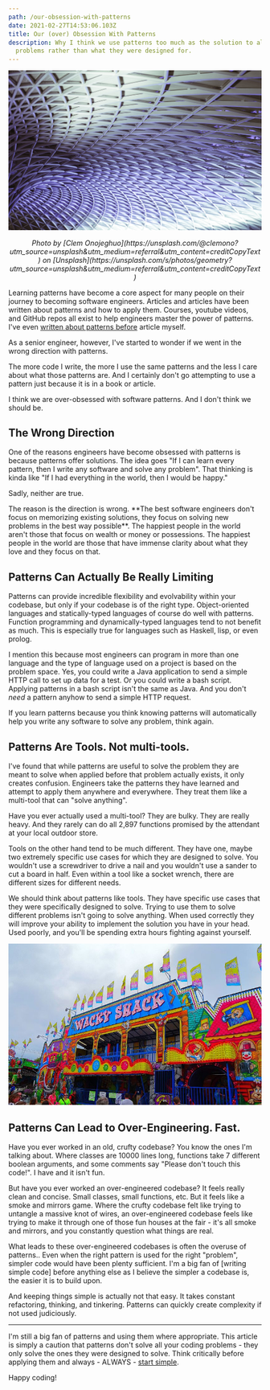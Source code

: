 ```yaml
---
path: /our-obsession-with-patterns
date: 2021-02-27T14:53:06.103Z
title: Our (over) Obsession With Patterns
description: Why I think we use patterns too much as the solution to all
  problems rather than what they were designed for.
---
```



![Patterns in King's Cross London](../assets/clem-onojeghuo-t7gi_cyrkdg-unsplash.jpg)

<center>

<i>
Photo by [Clem Onojeghuo](https://unsplash.com/@clemono?utm_source=unsplash&utm_medium=referral&utm_content=creditCopyText) on [Unsplash](https://unsplash.com/s/photos/geometry?utm_source=unsplash&utm_medium=referral&utm_content=creditCopyText)
</i>

</center>


Learning patterns have become a core aspect for many people on their journey to becoming software engineers. Articles and articles have been written about patterns and how to apply them. Courses, youtube videos, and GitHub repos all exist to help engineers master the power of patterns. I've even [written about patterns before](http://bit.ly/3r62E8Y) article myself.

As a senior engineer, however, I've started to wonder if we went in the wrong direction with patterns. 

The more code I write, the more I use the same patterns and the less I care about what those patterns are. And I certainly don't go attempting to use a pattern just because it is in a book or article. 

I think we are over-obsessed with software patterns. And I don't think we should be.

## The Wrong Direction

One of the reasons engineers have become obsessed with patterns is because patterns offer solutions. The idea goes "If I can learn every pattern, then I write any software and solve any problem". That thinking is kinda like "If I had everything in the world, then I would be happy."

Sadly, neither are true.

The reason is the direction is wrong. \*\*The best software engineers don't focus on memorizing existing solutions, they focus on solving new problems in the best way possible\*\*. The happiest people in the world aren't those that focus on wealth or money or possessions. The happiest people in the world are those that have immense clarity about what they love and they focus on that.

## Patterns Can Actually Be Really Limiting

Patterns can provide incredible flexibility and evolvability within your codebase, but only if your codebase is of the right type. Object-oriented languages and statically-typed languages of course do well with patterns. Function programming and dynamically-typed languages tend to not benefit as much. This is especially true for languages such as Haskell, lisp, or even prolog. 

I mention this because most engineers can program in more than one language and the type of language used on a project is based on the problem space. Yes, you could write a Java application to send a simple HTTP call to set up data for a test. Or you could write a bash script. Applying patterns in a bash script isn't the same as Java. And you don't *need* a pattern anyhow to send a simple HTTP request.

If you learn patterns because you think knowing patterns will automatically help you write any software to solve any problem, think again.

## Patterns Are Tools. Not multi-tools.

I've found that while patterns are useful to solve the problem they are meant to solve when applied before that problem actually exists, it only creates confusion. Engineers take the patterns they have learned and attempt to apply them anywhere and everywhere. They treat them like a multi-tool that can "solve anything".

Have you ever actually used a multi-tool? They are bulky. They are really heavy. And they rarely can do all 2,897 functions promised by the attendant at your local outdoor store.

Tools on the other hand tend to be much different. They have one, maybe two extremely specific use cases for which they are designed to solve. You wouldn't use a screwdriver to drive a nail and you wouldn't use a sander to cut a board in half. Even within a tool like a socket wrench, there are different sizes for different needs. 

We should think about patterns like tools. They have specific use cases that they were specifically designed to solve. Trying to use them to solve different problems isn't going to solve anything. When used correctly they will improve your ability to implement the solution you have in your head. Used poorly, and you'll be spending extra hours fighting against yourself.

![Wacky Shack Fun House](../assets/wacky_shack_fun_house_-_panoramio_-2-.jpg)

## Patterns Can Lead to Over-Engineering. Fast.

Have you ever worked in an old, crufty codebase? You know the ones I'm talking about. Where classes are 10000 lines long, functions take 7 different boolean arguments, and some comments say "Please don't touch this code!". I have and it isn't fun.

But have you ever worked an over-engineered codebase? It feels really clean and concise. Small classes, small functions, etc. But it feels like a smoke and mirrors game. Where the crufty codebase felt like trying to untangle a massive knot of wires, an over-engineered codebase feels like trying to make it through one of those fun houses at the fair - it's all smoke and mirrors, and you constantly question what things are real.

What leads to these over-engineered codebases is often the overuse of patterns.. Even when the right pattern is used for the right "problem", simpler code would have been plenty sufficient. I'm a big fan of \[writing simple code] before anything else as I believe the simpler a codebase is, the easier it is to build upon. 

And keeping things simple is actually not that easy. It takes constant refactoring, thinking, and tinkering. Patterns can quickly create complexity if not used judiciously. 

- - -

I'm still a big fan of patterns and using them where appropriate. This article is simply a caution that patterns don't solve all your coding problems - they only solve the ones they were designed to solve. Think critically before applying them and always - ALWAYS - [start simple](http://bit.ly/3bN3VuU).

Happy coding!
